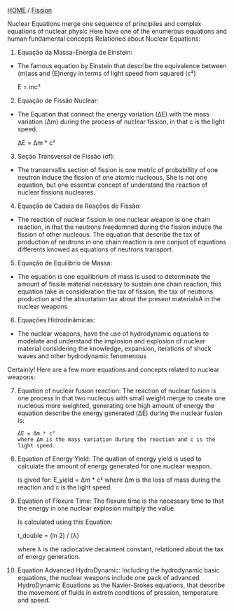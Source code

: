 [HOME](/README.md) / [Fission](./fission.md)  
  
Nuclear Equations merge one sequence of principiles and complex equations of nuclear physic
Here have one of the enumerous equations and human fundamental concepts
Relationed about Nuclear Equations:

1. Equação da Massa-Energia de Einstein:
- The famous equation by Einstein that describe the equivalence between (m)ass and (E)nergy
   in terms of light speed from squared (c²)

    E = mc² 
    
2. Equação de Fissão Nuclear:
- The Equation that connect the energy variation (ΔE) with the mass variation (Δm)
   during the process of nuclear fission, in that c is the light speed.
  
    ΔE = Δm * c² 

3. Seção Transversal de Fissão (σf):
- The transervallis section of fission is one metric of probabillity of one neutron induce
   the fission of one atomic nucleous, She is not one equation,
    but one essential concept of understand the reaction of nuclear fissions nucleares.

4. Equação de Cadeia de Reações de Fissão:
-  The reaction of nuclear fission in one nuclear weapon is one chain reaction,
    in that the neutrons freedomned during the fission induce the fission of other nucleous.
     The equation that describe the tax of production of neutrons in one chain reaction
      is one conjuct of equations differents knowed as equations of neutrons transport.                        


5. Equação de Equilíbrio de Massa:
- The equation is one equilibrium of mass is used to determinate the amount of fissile material
   necessary to sustain one chain reaction,
    this equation take in consideration the tax of fission,
     the tax of neutrons production and the absortation tax about the present materialsA
      in the nuclear weapons  
 
6. Equações Hidrodinâmicas:
- The nuclear weapons, have the use of hydrodynamic equations to modelate and understand
   the implosion and explosion of nuclear material considering the knowledge, expansion,
    iterations of shock waves and other hydrodynamic fenomenous

Certainly! Here are a few more equations and concepts related to nuclear weapons:

7. Equation of nuclear fusion reaction:
    The reaction of nuclear fusion is one process in that two nucleous with small weight
     merge to create one nucleous more weighted, generating one high amount of energy
      the equation describe the energy generated (ΔE) during the nuclear fusion is:
       
       ΔE = Δm * c²
       where Δm is the mass variation during the reaction and c is the light speed.

8. Equation of Energy Yield:
   The quation of energy yield is used to calculate the amount of energy generated
    for one nuclear weapon.
    
    is gived for:
      E_yield = Δm * c²
      where Δm  is the loss of mass during the reaction and c is the light speed.

9. Equation of Flexure Time:
    The flexure time is the necessary time to that the energy in one
     nuclear explosion multiply the value.

     Is calculated using this Equation:
      
      t_double = (ln 2) / (λ)
      
      where λ is the radiocative decaiment constant,
       relationed about the tax of energy generation.

10. Equation Advanced HydroDynamic:
     Including the hydrodynamic basic equations,
      the nuclear weapons include one pack of advanced HydroDynamic Equations
       as the Navier-Srokes equations,
        that describe the movement of fluids in extrem conditions of pression,
         temperature and speed.


